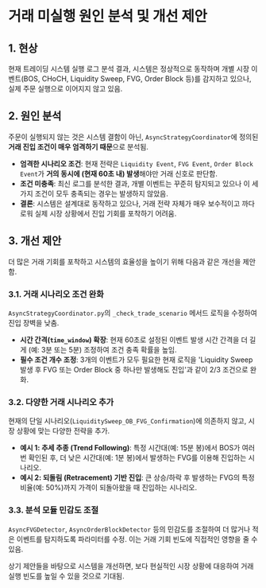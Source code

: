 # 거래 미실행 원인 분석 및 개선 제안

## 1. 현상

현재 트레이딩 시스템 실행 로그 분석 결과, 시스템은 정상적으로 동작하며 개별 시장 이벤트(BOS, CHoCH, Liquidity Sweep, FVG, Order Block 등)를 감지하고 있으나, 실제 주문 실행으로 이어지지 않고 있음.

## 2. 원인 분석

주문이 실행되지 않는 것은 시스템 결함이 아닌, `AsyncStrategyCoordinator`에 정의된 **거래 진입 조건이 매우 엄격하기 때문**으로 분석됨.

- **엄격한 시나리오 조건**: 현재 전략은 `Liquidity Event`, `FVG Event`, `Order Block Event`가 **거의 동시에 (현재 60초 내) 발생**해야만 거래 신호로 판단함.
- **조건 미충족**: 최신 로그를 분석한 결과, 개별 이벤트는 꾸준히 탐지되고 있으나 이 세 가지 조건이 모두 충족되는 경우는 발생하지 않았음.
- **결론**: 시스템은 설계대로 동작하고 있으나, 거래 전략 자체가 매우 보수적이고 까다로워 실제 시장 상황에서 진입 기회를 포착하기 어려움.

## 3. 개선 제안

더 많은 거래 기회를 포착하고 시스템의 효율성을 높이기 위해 다음과 같은 개선을 제안함.

### 3.1. 거래 시나리오 조건 완화

`AsyncStrategyCoordinator.py`의 `_check_trade_scenario` 메서드 로직을 수정하여 진입 장벽을 낮춤.

- **시간 간격(`time_window`) 확장**: 현재 60초로 설정된 이벤트 발생 시간 간격을 더 길게 (예: 3분 또는 5분) 조정하여 조건 충족 확률을 높임.
- **필수 조건 개수 조정**: 3개의 이벤트가 모두 필요한 현재 로직을 'Liquidity Sweep 발생 후 FVG 또는 Order Block 중 하나만 발생해도 진입'과 같이 2/3 조건으로 완화.

### 3.2. 다양한 거래 시나리오 추가

현재의 단일 시나리오(`LiquiditySweep_OB_FVG_Confirmation`)에 의존하지 않고, 시장 상황에 맞는 다양한 전략을 추가.

- **예시 1: 추세 추종 (Trend Following)**: 특정 시간대(예: 15분 봉)에서 BOS가 여러 번 확인된 후, 더 낮은 시간대(예: 1분 봉)에서 발생하는 FVG를 이용해 진입하는 시나리오.
- **예시 2: 되돌림 (Retracement) 기반 진입**: 큰 상승/하락 후 발생하는 FVG의 특정 비율(예: 50%)까지 가격이 되돌아왔을 때 진입하는 시나리오.

### 3.3. 분석 모듈 민감도 조절

`AsyncFVGDetector`, `AsyncOrderBlockDetector` 등의 민감도를 조절하여 더 많거나 적은 이벤트를 탐지하도록 파라미터를 수정. 이는 거래 기회 빈도에 직접적인 영향을 줄 수 있음.

상기 제안들을 바탕으로 시스템을 개선하면, 보다 현실적인 시장 상황에 대응하여 거래 실행 빈도를 높일 수 있을 것으로 기대됨.
